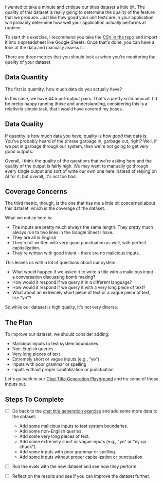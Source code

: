 I wanted to take a minute and critique our titles dataset a little bit. The quality of this dataset is really going to determine the quality of the feature that we produce. Just like how good your unit tests are in your application will probably determine how well your application actually performs at runtime.

To start this exercise, I recommend you take the [CSV in the repo](./titles-dataset.csv) and import it into a spreadsheet like Google Sheets. Once that's done, you can have a look at the data and manually assess it.

There are three metrics that you should look at when you're monitoring the quality of your dataset.

## Data Quantity

The first is quantity, how much data do you actually have?

In this case, we have 44 input-output pairs. That's a pretty solid amount. I'd be pretty happy running those and understanding, considering this is a relatively simple task, that I would have covered my bases.

## Data Quality

If quantity is how much data you have, quality is how _good_ that data is. You've probably heard of the phrase garbage in, garbage out, right? Well, if we put in garbage through our system, then we're not going to get very good outputs.

Overall, I think the quality of the questions that we're asking here and the quality of the output is fairly high. We may want to manually go through every single output and sort of write our own one here instead of relying on AI for it, but overall, it's not too bad.

## Coverage Concerns

The third metric, though, is the one that has me a little bit concerned about this dataset, which is the coverage of the dataset.

What we notice here is:

- The inputs are pretty much always the same length. They pretty much always run to two lines in the Google Sheet I have.
- They are all in English
- They're all written with very good punctuation as well, with perfect capitalization.
- They're written with good intent - there are no malicious inputs.

This leaves us with a lot of questions about our system:

- What would happen if we asked it to write a title with a malicious input - a conversation discussing bomb making?
- How would it respond if we query it in a different language?
- How would it respond if we query it with a very long piece of text?
- What about an extremely short piece of text or a vague piece of text, like "yo"?

So while our dataset is high quality, it's not very diverse.

## The Plan

To improve our dataset, we should consider adding:

- Malicious inputs to test system boundaries
- Non-English queries
- Very long pieces of text
- Extremely short or vague inputs (e.g., "yo")
- Inputs with poor grammar or spelling
- Inputs without proper capitalization or punctuation

Let's go back to our [Chat Title Generation Playground](/exercises/05-evals/05.05-chat-title-generation/problem/readme.md) and try some of those inputs out.

## Steps To Complete

- [ ] Go back to the [chat title generation exercise](/exercises/05-evals/05.05-chat-title-generation/problem/readme.md) and add some more data to the dataset.
  - Add some malicious inputs to test system boundaries.
  - Add some non-English queries.
  - Add some very long pieces of text.
  - Add some extremely short or vague inputs (e.g., "yo" or "ey up chuck").
  - Add some inputs with poor grammar or spelling.
  - Add some inputs without proper capitalization or punctuation.

- [ ] Run the evals with the new dataset and see how they perform.

- [ ] Reflect on the results and see if you can improve the dataset further.
